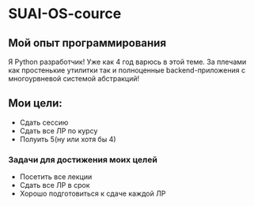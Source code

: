 # SUAI-OS-cource
## Мой опыт программирования
Я Python разработчик! Уже как 4 год варюсь в этой теме. За плечами как простенькие утилитки так и полноценные backend-приложения с многоурвневой системой абстракций!

## Мои цели:
- Сдать сессию
- Сдать все ЛР по курсу
- Полуить 5(ну или хотя бы 4)

### Задачи для достижения моих целей
- Посетить все лекции
- Сдать все ЛР в срок
- Хорошо подготовиться к сдаче каждой ЛР

